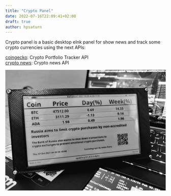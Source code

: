 ```yaml
---
title: "Crypto Panel"
date: 2022-07-16T22:09:41+02:00
draft: true
author: hpsaturn
---
```


Crypto panel is a basic desktop eInk panel for show news and track some crypto currencies using the next APIs:

[coingecko](https://www.coingecko.com/): Crypto Portfolio Tracker API  
[crypto news](http://crypto.hpsaturn.com:8080/posts): Crypto news API

![Crypto panel photo](https://raw.githubusercontent.com/hpsaturn/crypto-currency/master/images/photo.jpg)


